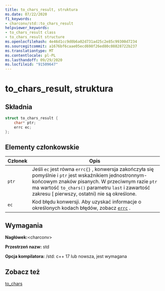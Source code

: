 ```yaml
---
title: to_chars_result, struktura
ms.date: 07/22/2020
f1_keywords:
- charconv/std::to_chars_result
helpviewer_keywords:
- to_chars_result class
- to_chars_result structure
ms.openlocfilehash: 4e46d1cc9d0b6a02d731ad25c2e85c99300d7234
ms.sourcegitcommit: a1676bf6caae05ecd698f26ed80c08828722b237
ms.translationtype: MT
ms.contentlocale: pl-PL
ms.lasthandoff: 09/29/2020
ms.locfileid: "91509647"
---
```

# <a name="to_chars_result-struct"></a>to_chars_result, struktura

## <a name="syntax"></a>Składnia

```cpp
struct to_chars_result {
    char* ptr;
    errc ec;
};
```

## <a name="members"></a>Elementy członkowskie

|Członek|Opis|
|--|--|
|`ptr`| Jeśli `ec` jest równa `errc{}` , konwersja zakończyła się pomyślnie i `ptr` jest wskaźnikiem jednostronnym-końcowym znaków pisanych. W przeciwnym razie `ptr` ma wartość `to_chars()` parametru `last` i zawartość zakresu \[ pierwszy, ostatni) nie są określone.|
|`ec` | Kod błędu konwersji. Aby uzyskać informacje o określonych kodach błędów, zobacz [`errc`](system-error-enums.md#errc) .|

## <a name="requirements"></a>Wymagania

**Nagłówek:**\<charconv>

**Przestrzeń nazw:** std

**Opcja kompilatora:** /std: c++ 17 lub nowsza, jest wymagana

## <a name="see-also"></a>Zobacz też

[to_chars](charconv-functions.md#to_chars)
